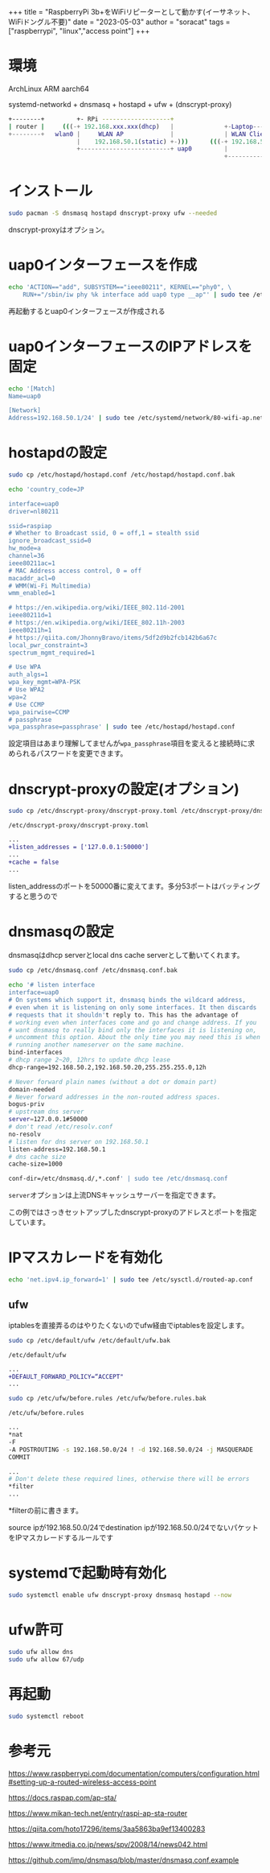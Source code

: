+++
title = "RaspberryPi 3b+をWiFiリピーターとして動かす(イーサネット、WiFiドングル不要)"
date = "2023-05-03"
author = "soracat"
tags = ["raspberrypi", "linux","access point"]
+++

# 環境

ArchLinux ARM aarch64

systemd-networkd + dnsmasq + hostapd + ufw + (dnscrypt-proxy) 

```bash
+--------+         +- RPi -------------------+
| router |     (((-+ 192.168.xxx.xxx(dhcp)   |              +-Laptop-------------+
+--------+   wlan0 |     WLAN AP             |              | WLAN Client        |
                   |    192.168.50.1(static) +-)))      (((-+ 192.168.50.x(dhcp) |
                   +-------------------------+ uap0         |                    |
                                                            +--------------------+
```

# インストール

```bash
sudo pacman -S dnsmasq hostapd dnscrypt-proxy ufw --needed
```

dnscrypt-proxyはオプション。

# uap0インターフェースを作成

```bash
echo 'ACTION=="add", SUBSYSTEM=="ieee80211", KERNEL=="phy0", \
    RUN+="/sbin/iw phy %k interface add uap0 type __ap"' | sudo tee /etc/udev/rules.d/90-uap0.rules
```

再起動するとuap0インターフェースが作成される

# uap0インターフェースのIPアドレスを固定

```bash
echo '[Match]
Name=uap0

[Network]
Address=192.168.50.1/24' | sudo tee /etc/systemd/network/80-wifi-ap.network
```

# hostapdの設定

```bash
sudo cp /etc/hostapd/hostapd.conf /etc/hostapd/hostapd.conf.bak

echo 'country_code=JP

interface=uap0
driver=nl80211

ssid=raspiap
# Whether to Broadcast ssid, 0 = off,1 = stealth ssid
ignore_broadcast_ssid=0
hw_mode=a
channel=36
ieee80211ac=1
# MAC Address access control, 0 = off
macaddr_acl=0
# WMM(Wi-Fi Multimedia)
wmm_enabled=1

# https://en.wikipedia.org/wiki/IEEE_802.11d-2001
ieee80211d=1
# https://en.wikipedia.org/wiki/IEEE_802.11h-2003
ieee80211h=1
# https://qiita.com/JhonnyBravo/items/5df2d9b2fcb142b6a67c
local_pwr_constraint=3
spectrum_mgmt_required=1

# Use WPA
auth_algs=1
wpa_key_mgmt=WPA-PSK
# Use WPA2
wpa=2
# Use CCMP
wpa_pairwise=CCMP
# passphrase
wpa_passphrase=passphrase' | sudo tee /etc/hostapd/hostapd.conf
```

設定項目はあまり理解してませんが`wpa_passphrase`項目を変えると接続時に求められるパスワードを変更できます。

# dnscrypt-proxyの設定(オプション)

```bash
sudo cp /etc/dnscrypt-proxy/dnscrypt-proxy.toml /etc/dnscrypt-proxy/dnscrypt-proxy.toml.bak
```

`/etc/dnscrypt-proxy/dnscrypt-proxy.toml`

```diff
...
+listen_addresses = ['127.0.0.1:50000']
...
+cache = false
...
```

listen_addressのポートを50000番に変えてます。多分53ポートはバッティングすると思うので

# dnsmasqの設定

dnsmasqはdhcp serverとlocal dns cache serverとして動いてくれます。

```bash
sudo cp /etc/dnsmasq.conf /etc/dnsmasq.conf.bak

echo '# listen interface
interface=uap0
# On systems which support it, dnsmasq binds the wildcard address,
# even when it is listening on only some interfaces. It then discards
# requests that it shouldn't reply to. This has the advantage of
# working even when interfaces come and go and change address. If you
# want dnsmasq to really bind only the interfaces it is listening on,
# uncomment this option. About the only time you may need this is when
# running another nameserver on the same machine.
bind-interfaces
# dhcp range 2~20, 12hrs to update dhcp lease
dhcp-range=192.168.50.2,192.168.50.20,255.255.255.0,12h

# Never forward plain names (without a dot or domain part)
domain-needed
# Never forward addresses in the non-routed address spaces.
bogus-priv
# upstream dns server
server=127.0.0.1#50000
# don't read /etc/resolv.conf
no-resolv
# listen for dns server on 192.168.50.1
listen-address=192.168.50.1
# dns cache size
cache-size=1000

conf-dir=/etc/dnsmasq.d/,*.conf' | sudo tee /etc/dnsmasq.conf
```

`server`オプションは上流DNSキャッシュサーバーを指定できます。

この例ではさっきセットアップしたdnscrypt-proxyのアドレスとポートを指定しています。

# IPマスカレードを有効化

```bash
echo 'net.ipv4.ip_forward=1' | sudo tee /etc/sysctl.d/routed-ap.conf
```

## ufw

iptablesを直接弄るのはやりたくないのでufw経由でiptablesを設定します。

```bash
sudo cp /etc/default/ufw /etc/default/ufw.bak
```

`/etc/default/ufw`

```diff
...
+DEFAULT_FORWARD_POLICY=“ACCEPT"
...
```

```bash
sudo cp /etc/ufw/before.rules /etc/ufw/before.rules.bak
```

`/etc/ufw/before.rules`

```bash
...
*nat
-F
-A POSTROUTING -s 192.168.50.0/24 ! -d 192.168.50.0/24 -j MASQUERADE
COMMIT

...
# Don't delete these required lines, otherwise there will be errors
*filter
...
```

*filterの前に書きます。

source ipが192.168.50.0/24でdestination ipが192.168.50.0/24でないパケットをIPマスカレードするルールです

# systemdで起動時有効化

```bash
sudo systemctl enable ufw dnscrypt-proxy dnsmasq hostapd --now
```

# ufw許可

```bash
sudo ufw allow dns
sudo ufw allow 67/udp
```

# 再起動

```bash
sudo systemctl reboot
```

# 参考元

https://www.raspberrypi.com/documentation/computers/configuration.html#setting-up-a-routed-wireless-access-point

https://docs.raspap.com/ap-sta/

https://www.mikan-tech.net/entry/raspi-ap-sta-router

https://qiita.com/hoto17296/items/3aa5863ba9ef13400283

https://www.itmedia.co.jp/news/spv/2008/14/news042.html

https://github.com/imp/dnsmasq/blob/master/dnsmasq.conf.example
